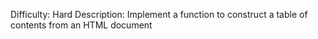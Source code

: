 Difficulty: Hard
Description: Implement a function to construct a table of contents from an HTML document